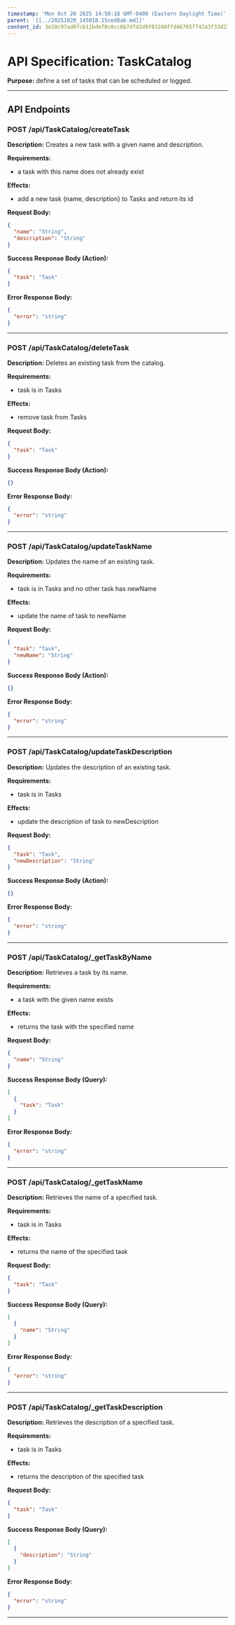 ```yaml
---
timestamp: 'Mon Oct 20 2025 14:50:18 GMT-0400 (Eastern Daylight Time)'
parent: '[[../20251020_145018.15ced8ab.md]]'
content_id: 3e28c97ad07cb11bdef8c0cc0b7d7d2d9f83240ffd46765f742a3f33d236393a
---
```


# API Specification: TaskCatalog

**Purpose:** define a set of tasks that can be scheduled or logged.

***

## API Endpoints

### POST /api/TaskCatalog/createTask

**Description:** Creates a new task with a given name and description.

**Requirements:**

* a task with this name does not already exist

**Effects:**

* add a new task {name, description} to Tasks and return its id

**Request Body:**

```json
{
  "name": "String",
  "description": "String"
}
```

**Success Response Body (Action):**

```json
{
  "task": "Task"
}
```

**Error Response Body:**

```json
{
  "error": "string"
}
```

***

### POST /api/TaskCatalog/deleteTask

**Description:** Deletes an existing task from the catalog.

**Requirements:**

* task is in Tasks

**Effects:**

* remove task from Tasks

**Request Body:**

```json
{
  "task": "Task"
}
```

**Success Response Body (Action):**

```json
{}
```

**Error Response Body:**

```json
{
  "error": "string"
}
```

***

### POST /api/TaskCatalog/updateTaskName

**Description:** Updates the name of an existing task.

**Requirements:**

* task is in Tasks and no other task has newName

**Effects:**

* update the name of task to newName

**Request Body:**

```json
{
  "task": "Task",
  "newName": "String"
}
```

**Success Response Body (Action):**

```json
{}
```

**Error Response Body:**

```json
{
  "error": "string"
}
```

***

### POST /api/TaskCatalog/updateTaskDescription

**Description:** Updates the description of an existing task.

**Requirements:**

* task is in Tasks

**Effects:**

* update the description of task to newDescription

**Request Body:**

```json
{
  "task": "Task",
  "newDescription": "String"
}
```

**Success Response Body (Action):**

```json
{}
```

**Error Response Body:**

```json
{
  "error": "string"
}
```

***

### POST /api/TaskCatalog/\_getTaskByName

**Description:** Retrieves a task by its name.

**Requirements:**

* a task with the given name exists

**Effects:**

* returns the task with the specified name

**Request Body:**

```json
{
  "name": "String"
}
```

**Success Response Body (Query):**

```json
[
  {
    "task": "Task"
  }
]
```

**Error Response Body:**

```json
{
  "error": "string"
}
```

***

### POST /api/TaskCatalog/\_getTaskName

**Description:** Retrieves the name of a specified task.

**Requirements:**

* task is in Tasks

**Effects:**

* returns the name of the specified task

**Request Body:**

```json
{
  "task": "Task"
}
```

**Success Response Body (Query):**

```json
[
  {
    "name": "String"
  }
]
```

**Error Response Body:**

```json
{
  "error": "string"
}
```

***

### POST /api/TaskCatalog/\_getTaskDescription

**Description:** Retrieves the description of a specified task.

**Requirements:**

* task is in Tasks

**Effects:**

* returns the description of the specified task

**Request Body:**

```json
{
  "task": "Task"
}
```

**Success Response Body (Query):**

```json
[
  {
    "description": "String"
  }
]
```

**Error Response Body:**

```json
{
  "error": "string"
}
```

***
